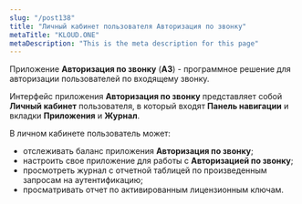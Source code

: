 ```yaml
---
slug: "/post138"
title: "Личный кабинет пользователя Авторизация по звонку"
metaTitle: "KLOUD.ONE"
metaDescription: "This is the meta description for this page"
---
```


Приложение **Авторизация по звонку** (**АЗ**) - программное решение для авторизации пользователей по входящему звонку.  

Интерфейс приложения **Авторизация по звонку** представляет собой **Личный кабинет** пользователя, в который входят **Панель навигации** и вкладки **Приложения** и **Журнал**.

В личном кабинете пользователь может:  

- отслеживать баланс приложения **Авторизация по звонку**;  
- настроить свое приложение для работы с **Авторизацией по звонку**;  
- просмотреть журнал с отчетной таблицей по произведенным запросам на аутентификацию;  
- просматривать отчет по активированным лицензионным ключам. 